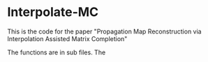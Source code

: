 # Interpolate-MC
This is the code for the paper "Propagation Map Reconstruction via Interpolation Assisted Matrix Completion"

The functions are in sub files. The 
